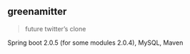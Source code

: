 ## greenamitter
> future twitter’s clone
<p> Spring boot 2.0.5 (for some modules 2.0.4), MySQL, Maven
